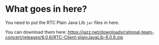 # What goes in here?

You need to put the RTC Plain Java Lib `jar` files in here.

You can download them here: https://jazz.net/downloads/rational-team-concert/releases/6.0.6/RTC-Client-plainJavaLib-6.0.6.zip
